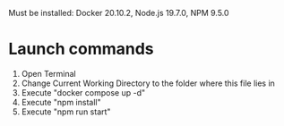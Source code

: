 Must be installed: Docker 20.10.2, Node.js 19.7.0, NPM 9.5.0

# Launch commands
1. Open Terminal
2. Change Current Working Directory to the folder where this file lies in
3. Execute "docker compose up -d"
4. Execute "npm install"
5. Execute "npm run start"